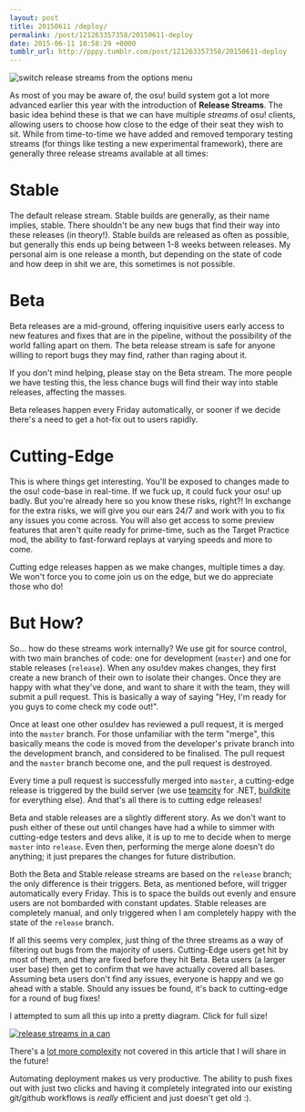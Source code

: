 ```yaml
---
layout: post
title: 20150611 /deploy/
permalink: /post/121263357358/20150611-deploy
date: 2015-06-11 10:58:29 +0000
tumblr_url: http://pppy.tumblr.com/post/121263357358/20150611-deploy
---
```

![switch release streams from the options menu](http://puu.sh/ikH2A/70cef3b70e.png)

As most of you may be aware of, the osu! build system got a lot more advanced earlier this year with the introduction of **Release Streams**. The basic idea behind these is that we can have multiple *streams* of osu! clients, allowing users to choose how close to the edge of their seat they wish to sit. While from time-to-time we have added and removed temporary testing streams (for things like testing a new experimental framework), there are generally three release streams available at all times:

# Stable

The default release stream. Stable builds are generally, as their name implies, stable. There shouldn't be any new bugs that find their way into these releases (in theory!). Stable builds are released as often as possible, but generally this ends up being between 1-8 weeks between releases. My personal aim is one release a month, but depending on the state of code and how deep in shit we are, this sometimes is not possible.

# Beta

Beta releases are a mid-ground, offering inquisitive users early access to new features and fixes that are in the pipeline, without the possibility of the world falling apart on them. The beta release stream is safe for anyone willing to report bugs they may find, rather than raging about it.

If you don't mind helping, please stay on the Beta stream. The more people we have testing this, the less chance bugs will find their way into stable releases, affecting the masses.

Beta releases happen every Friday automatically, or sooner if we decide there's a need to get a hot-fix out to users rapidly.

# Cutting-Edge

This is where things get interesting. You'll be exposed to changes made to the osu! code-base in real-time. If we fuck up, it could fuck your osu! up badly. But you're already here so you know these risks, right?! In exchange for the extra risks, we will give you our ears 24/7 and work with you to fix any issues you come across. You will also get access to some preview features that aren't quite ready for prime-time, such as the Target Practice mod, the ability to fast-forward replays at varying speeds and more to come.

Cutting edge releases happen as we make changes, multiple times a day. We won't force you to come join us on the edge, but we do appreciate those who do!

# But How?

So... how do these streams work internally? We use git for source control, with two main branches of code: one for development (`master`) and one for stable releases (`release`). When any osu!dev makes changes, they first create a new branch of their own to isolate their changes. Once they are happy with what they've done, and want to share it with the team, they will submit a pull request. This is basically a way of saying "Hey, I'm ready for you guys to come check my code out!".

Once at least one other osu!dev has reviewed a pull request, it is merged into the `master` branch. For those unfamiliar with the term "merge", this basically means the code is moved from the developer's private branch into the development branch, and considered to be finalised. The pull request and the `master` branch become one, and the pull request is destroyed.

Every time a pull request is successfully merged into `master`, a cutting-edge release is triggered by the build server (we use [teamcity](https://www.jetbrains.com/teamcity/) for .NET, [buildkite](http://buildkite.com) for everything else). And that's all there is to cutting edge releases!

Beta and stable releases are a slightly different story. As we don't want to push either of these out until changes have had a while to simmer with cutting-edge testers and devs alike, it is up to me to decide when to merge `master` into `release`. Even then, performing the merge alone doesn't do anything; it just prepares the changes for future distribution.

Both the Beta and Stable release streams are based on the `release` branch; the only difference is their triggers. Beta, as mentioned before, will trigger automatically every Friday. This is to space the builds out evenly and ensure users are not bombarded with constant updates. Stable releases are completely manual, and only triggered when I am completely happy with the state of the `release` branch.

If all this seems very complex, just thing of the three streams as a way of filtering out bugs from the majority of users. Cutting-Edge users get hit by most of them, and they are fixed before they hit Beta. Beta users (a larger user base) then get to confirm that we have actually covered all bases. Assuming beta users don't find any issues, everyone is happy and we go ahead with a stable. Should any issues be found, it's back to cutting-edge for a round of bug fixes!

I attempted to sum all this up into a pretty diagram. Click for full size!

[![release streams in a can](http://puu.sh/ikF6e/02af984cc8.png)](http://puu.sh/ikF6e/02af984cc8.png)

There's a [lot more complexity](http://puu.sh/ikGG7/dca4d72941.png) not covered in this article that I will share in the future!

Automating deployment makes us very productive. The ability to push fixes out with just two clicks and having it completely integrated into our existing git/github workflows is *really* efficient and just doesn't get old :).